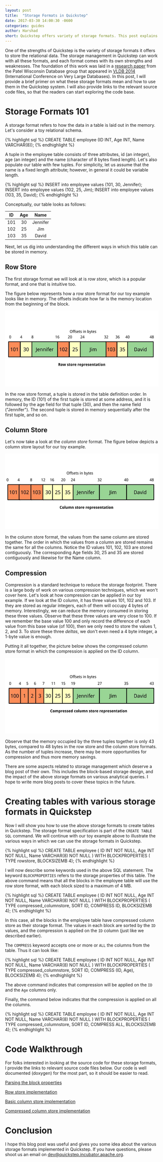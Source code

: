 ```yaml
---
layout: post
title:  "Storage Formats in Quickstep"
date: 2017-03-30 14:00:30 -0600
categories: guides
author: Harshad
short: Quickstep offers variety of storage formats. This post explains what these formats are and how to use them.
---
```

One of the strengths of Quickstep is the variety of storage formats it offers to store the relational data. The storage management in Quickstep can work with all these formats, and each format comes with its own strengths and weaknesses. The foundation of this work was laid in a [research paper](http://www.vldb.org/pvldb/vol6/p1474-chasseur.pdf) from the Patel Wisconsin Database group that appeared in [VLDB 2014](http://vldb.org/) (International Conference on Very Large Databases). In this post, I will provide a brief primer on what these storage formats mean and how to use them in the Quickstep system. I will also provide links to the relevant source code files, so that the readers can start exploring the code base.

<h1>Storage Formats 101</h1>
A storage format refers to how the data in a table is laid out in the memory. Let's consider a toy relational schema.

{% highlight sql %}
CREATE TABLE employee (ID INT, Age INT, Name VARCHAR(8));
{% endhighlight %}

A tuple in the employee table consists of three attributes, id (an integer), age (an integer) and the name (character of 8 bytes fixed length). Let's also populate our table with few tuples. For simplicity, let us assume that the name is a fixed length attribute; however, in general it could be variable length. 

{% highlight sql %}
INSERT into employee values (101, 30, Jennifer);
INSERT into employee values (102, 25, Jim);
INSERT into employee values (103, 35, David);
{% endhighlight %}

Conceptually, our table looks as follows:

| ID 	| Age 	|   Name   	|
|:--:	|:---:	|:--------:	|
|  101 	|  30 	| Jennifer 	|
|  102 	|  25 	|    Jim   	|
|  103 	|  35 	|   David  	|

Next, let us dig into understanding the different ways in which this table can be stored in memory. 

<h2>Row Store</h2>

The first storage format we will look at is *row store*, which is a popular format, and one that is intuitive too.

The figure below represents how a row store format for our toy example looks like in memory. The offsets indicate how far is the memory location from the beginning of the block. 

![Row Store](../assets/storage-format-row-store.jpg)

In the row store format, a tuple is stored in the table definition order. In memory, the ID (101) of the first tuple is stored at some address, and it is followed by the age field for that tuple (30), and then the name field ("Jennifer"). The second tuple is stored in memory sequentially after the first tuple, and so on.

<h2>Column Store</h2>

Let's now take a look at the *column store* format. The figure below depicts a column store layout for our toy example. 

![Column Store](../assets/storage-format-column-store.jpg)

In the column store format, the values from the same column are stored together. The order in which the values from a column are stored remains the same for all the columns. Notice the ID values 101, 102, 103 are stored contiguously. The corresponding Age fields 30, 25 and 35 are stored contiguously and likewise for the Name column.

<h2>Compression</h2>

Compression is a standard technique to reduce the storage footprint. There is a large body of work on various compression techniques, which we won't cover here. Let's look at how compression can be applied in our toy example. If we look at the ID column, it has three values 101, 102 and 103. If they are stored as regular integers, each of them will occupy 4 bytes of memory. Interestingly, we can reduce the memory consumed in storing these three values. Observe that these three values are very close to 100. If we remember the base value 100 and only record the difference of each value from this base value (of 100), then we only need to store the values 1, 2, and 3. To store these three *deltas*, we don't even need a 4 byte integer, a 1-byte value is enough.

Putting it all together, the picture below shows the compressed column store format in which the compression is applied on the ID column. 

![Column Store with Compression](../assets/storage-format-compressed-column-store.jpg)

Observe that the memory occupied by the three tuples together is only 43 bytes, compared to 48 bytes in the row store and the column store formats. As the number of tuples increase, there may be more opportunities for compression and thus more memory savings.

There are some aspects related to storage management which deserve a blog post of their own. This includes the block-based storage design, and the impact of the above storage formats on various analytical queries. I hope to write more blog posts to cover these topics in the future.

<h1>Creating tables with various storage formats in Quickstep</h1>

Now I will show you how to use the above storage formats to create tables in Quickstep. The storage format specification is part of the `CREATE TABLE SQL` command. We will continue with our toy example above to illustrate the various ways in which we can use the storage formats in Quickstep. 

{% highlight sql %}
CREATE TABLE employee (
ID INT NOT NULL, 
Age INT NOT NULL, 
Name VARCHAR(8) NOT NULL
) WITH BLOCKPROPERTIES (
  TYPE rowstore,
  BLOCKSIZEMB 4);
{% endhighlight %}

I will now describe some keywords used in the above SQL statement. The keyword `BLOCKPROPERTIES` refers to the storage properties of this table. The above command means that all the blocks in the employee table will use the row store format, with each block sized to a maximum of 4 MB.

{% highlight sql %}
CREATE TABLE employee (
ID INT NOT NULL, 
Age INT NOT NULL, 
Name VARCHAR(8) NOT NULL
) WITH BLOCKPROPERTIES (
  TYPE compressed_columnstore,
  SORT ID,
  COMPRESS ID,
  BLOCKSIZEMB 4);
{% endhighlight %}

In this case, all the blocks in the employee table have compressed column store as their storage format. The values in each block are sorted by the `ID` values, and the compression is applied on the `ID` column (just like we described earlier).

The `COMPRESS` keyword accepts one or more or `ALL` the columns from the table. Thus it can look like:

{% highlight sql %}
CREATE TABLE employee (
ID INT NOT NULL, 
Age INT NOT NULL, 
Name VARCHAR(8) NOT NULL
) WITH BLOCKPROPERTIES (
  TYPE compressed_columnstore,
  SORT ID,
  COMPRESS (ID, Age),
  BLOCKSIZEMB 4);
{% endhighlight %}

The above command indicates that compression will be applied on the `ID` and the `Age` columns only.

Finally, the command below indicates that the compression is applied on all the columns.

{% highlight sql %}
CREATE TABLE employee (
ID INT NOT NULL, 
Age INT NOT NULL, 
Name VARCHAR(8) NOT NULL
) WITH BLOCKPROPERTIES (
  TYPE compressed_columnstore,
  SORT ID,
  COMPRESS ALL,
  BLOCKSIZEMB 4);
{% endhighlight %}

<h1>Code Walkthrough</h1>

For folks interested in looking at the source code for these storage formats, I  provide the links to relevant source code files below. Our code is well documented (doxygen) for the most part, so it should be easier to read.

[Parsing the block properties](https://github.com/apache/incubator-quickstep/blob/master/parser/ParseBlockProperties.hpp)

[Row store implementation](https://github.com/apache/incubator-quickstep/blob/master/storage/SplitRowStoreTupleStorageSubBlock.hpp)

[Basic column store implementation](https://github.com/apache/incubator-quickstep/blob/master/storage/BasicColumnStoreTupleStorageSubBlock.hpp)

[Compressed column store implementation](https://github.com/apache/incubator-quickstep/blob/master/storage/CompressedColumnStoreTupleStorageSubBlock.hpp)

<h1>Conclusion</h1>

I hope this blog post was useful and gives you some idea about the various storage formats implemented in Quickstep. If you have questions, please shoot us an email on dev@quickstep.incubator.apache.org.
